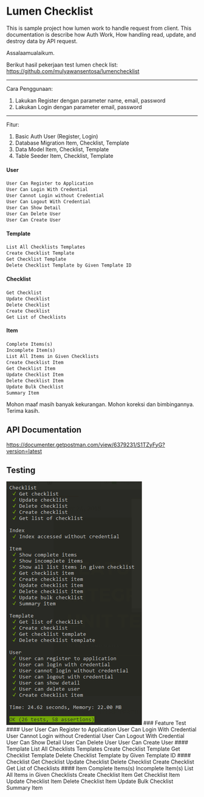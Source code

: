 # Lumen Checklist

This is sample project how lumen work to handle request from client.
This documentation is describe how Auth Work, How handling read, update, and destroy data by API request.

Assalaamualaikum.

Berikut hasil pekerjaan test lumen check list:
https://github.com/mulyawansentosa/lumenchecklist

---------------------------
Cara Penggunaan:
1. Lakukan Register dengan parameter name, email, password
2. Lakukan Login dengan parameter email, password
---------------------------

Fitur:
1. Basic Auth User (Register, Login)
2. Database Migration Item, Checklist, Template
3. Data Model Item, Checklist, Template
4. Table Seeder Item, Checklist, Template

#### User
    User Can Register to Application
    User Can Login With Credential
    User Cannot Login without Credential
    User Can Logout With Credential
    User Can Show Detail
    User Can Delete User
    User Can Create User
#### Template
    List All Checklists Templates
    Create Checklist Template
    Get Checklist Template
    Delete Checklist Template by Given Template ID
#### Checklist
    Get Checklist
    Update Checklist
    Delete Checklist
    Create Checklist
    Get List of Checklists
#### Item
    Complete Items(s)
    Incomplete Item(s)
    List All Items in Given Checklists
    Create Checklist Item
    Get Checklist Item
    Update Checklist Item
    Delete Checklist Item
    Update Bulk Checklist
    Summary Item

Mohon maaf masih banyak kekurangan. Mohon koreksi dan bimbingannya. Terima kasih.

## API Documentation
https://documenter.getpostman.com/view/6379231/S1TZyFyG?version=latest

## Testing
<img src="https://github.com/mulyawansentosa/lumenchecklist/blob/master/images/Testing.png" />
### Feature Test
#### User
    User Can Register to Application
    User Can Login With Credential
    User Cannot Login without Credential
    User Can Logout With Credential
    User Can Show Detail
    User Can Delete User
    User Can Create User
#### Template
    List All Checklists Templates
    Create Checklist Template
    Get Checklist Template
    Delete Checklist Template by Given Template ID
#### Checklist
    Get Checklist
    Update Checklist
    Delete Checklist
    Create Checklist
    Get List of Checklists
#### Item
    Complete Items(s)
    Incomplete Item(s)
    List All Items in Given Checklists
    Create Checklist Item
    Get Checklist Item
    Update Checklist Item
    Delete Checklist Item
    Update Bulk Checklist
    Summary Item
